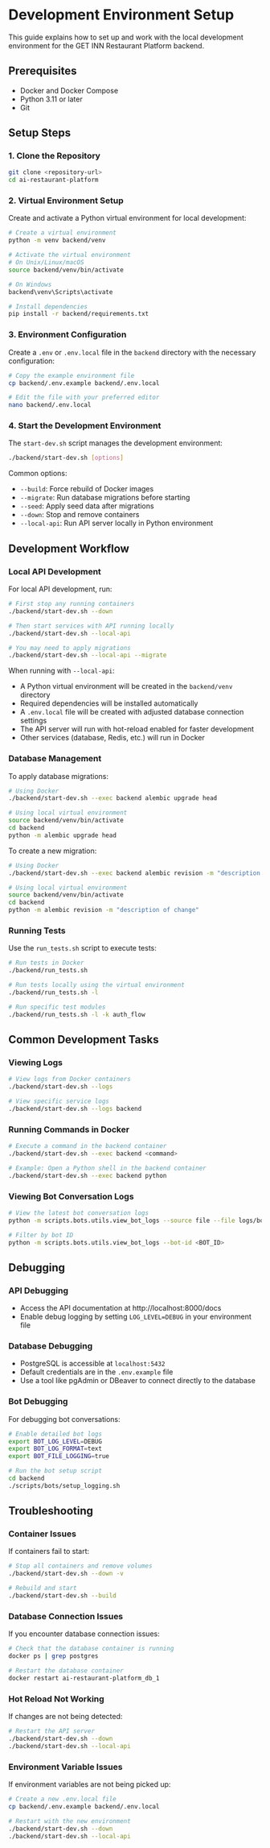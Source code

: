 # Development Environment Setup

This guide explains how to set up and work with the local development environment for the GET INN Restaurant Platform backend.

## Prerequisites

- Docker and Docker Compose
- Python 3.11 or later
- Git

## Setup Steps

### 1. Clone the Repository

```bash
git clone <repository-url>
cd ai-restaurant-platform
```

### 2. Virtual Environment Setup

Create and activate a Python virtual environment for local development:

```bash
# Create a virtual environment
python -m venv backend/venv

# Activate the virtual environment
# On Unix/Linux/macOS
source backend/venv/bin/activate

# On Windows
backend\venv\Scripts\activate

# Install dependencies
pip install -r backend/requirements.txt
```

### 3. Environment Configuration

Create a `.env` or `.env.local` file in the `backend` directory with the necessary configuration:

```bash
# Copy the example environment file
cp backend/.env.example backend/.env.local

# Edit the file with your preferred editor
nano backend/.env.local
```

### 4. Start the Development Environment

The `start-dev.sh` script manages the development environment:

```bash
./backend/start-dev.sh [options]
```

Common options:
- `--build`: Force rebuild of Docker images
- `--migrate`: Run database migrations before starting
- `--seed`: Apply seed data after migrations
- `--down`: Stop and remove containers
- `--local-api`: Run API server locally in Python environment

## Development Workflow

### Local API Development

For local API development, run:

```bash
# First stop any running containers
./backend/start-dev.sh --down

# Then start services with API running locally
./backend/start-dev.sh --local-api

# You may need to apply migrations
./backend/start-dev.sh --local-api --migrate
```

When running with `--local-api`:
- A Python virtual environment will be created in the `backend/venv` directory
- Required dependencies will be installed automatically
- A `.env.local` file will be created with adjusted database connection settings
- The API server will run with hot-reload enabled for faster development
- Other services (database, Redis, etc.) will run in Docker

### Database Management

To apply database migrations:

```bash
# Using Docker
./backend/start-dev.sh --exec backend alembic upgrade head

# Using local virtual environment
source backend/venv/bin/activate
cd backend
python -m alembic upgrade head
```

To create a new migration:

```bash
# Using Docker
./backend/start-dev.sh --exec backend alembic revision -m "description of change"

# Using local virtual environment
source backend/venv/bin/activate
cd backend
python -m alembic revision -m "description of change"
```

### Running Tests

Use the `run_tests.sh` script to execute tests:

```bash
# Run tests in Docker
./backend/run_tests.sh

# Run tests locally using the virtual environment
./backend/run_tests.sh -l

# Run specific test modules
./backend/run_tests.sh -l -k auth_flow
```

## Common Development Tasks

### Viewing Logs

```bash
# View logs from Docker containers
./backend/start-dev.sh --logs

# View specific service logs
./backend/start-dev.sh --logs backend
```

### Running Commands in Docker

```bash
# Execute a command in the backend container
./backend/start-dev.sh --exec backend <command>

# Example: Open a Python shell in the backend container
./backend/start-dev.sh --exec backend python
```

### Viewing Bot Conversation Logs

```bash
# View the latest bot conversation logs
python -m scripts.bots.utils.view_bot_logs --source file --file logs/bot_conversations_latest.log

# Filter by bot ID
python -m scripts.bots.utils.view_bot_logs --bot-id <BOT_ID>
```

## Debugging

### API Debugging

- Access the API documentation at http://localhost:8000/docs
- Enable debug logging by setting `LOG_LEVEL=DEBUG` in your environment file

### Database Debugging

- PostgreSQL is accessible at `localhost:5432`
- Default credentials are in the `.env.example` file
- Use a tool like pgAdmin or DBeaver to connect directly to the database

### Bot Debugging

For debugging bot conversations:

```bash
# Enable detailed bot logs
export BOT_LOG_LEVEL=DEBUG
export BOT_LOG_FORMAT=text
export BOT_FILE_LOGGING=true

# Run the bot setup script
cd backend
./scripts/bots/setup_logging.sh
```

## Troubleshooting

### Container Issues

If containers fail to start:

```bash
# Stop all containers and remove volumes
./backend/start-dev.sh --down -v

# Rebuild and start
./backend/start-dev.sh --build
```

### Database Connection Issues

If you encounter database connection issues:

```bash
# Check that the database container is running
docker ps | grep postgres

# Restart the database container
docker restart ai-restaurant-platform_db_1
```

### Hot Reload Not Working

If changes are not being detected:

```bash
# Restart the API server
./backend/start-dev.sh --down
./backend/start-dev.sh --local-api
```

### Environment Variable Issues

If environment variables are not being picked up:

```bash
# Create a new .env.local file
cp backend/.env.example backend/.env.local

# Restart with the new environment
./backend/start-dev.sh --down
./backend/start-dev.sh --local-api
```